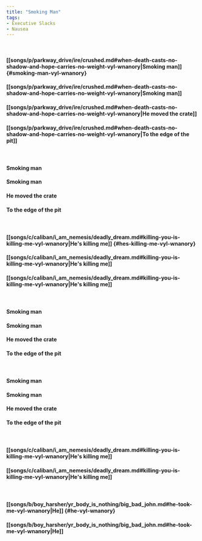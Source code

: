 ```yaml
---
title: "Smoking Man"
tags:
- Executive Slacks
- Nausea
---
```

&nbsp;
#### [[songs/p/parkway_drive/ire/crushed.md#when-death-casts-no-shadow-and-hope-carries-no-weight-vyl-wnanory|Smoking man]] {#smoking-man-vyl-wnanory}
#### [[songs/p/parkway_drive/ire/crushed.md#when-death-casts-no-shadow-and-hope-carries-no-weight-vyl-wnanory|Smoking man]]
#### [[songs/p/parkway_drive/ire/crushed.md#when-death-casts-no-shadow-and-hope-carries-no-weight-vyl-wnanory|He moved the crate]]
#### [[songs/p/parkway_drive/ire/crushed.md#when-death-casts-no-shadow-and-hope-carries-no-weight-vyl-wnanory|To the edge of the pit]]
&nbsp;
#### Smoking man
#### Smoking man
#### He moved the crate
#### To the edge of the pit
&nbsp;
#### [[songs/c/caliban/i_am_nemesis/deadly_dream.md#killing-you-is-killing-me-vyl-wnanory|He's killing me]] {#hes-killing-me-vyl-wnanory}
#### [[songs/c/caliban/i_am_nemesis/deadly_dream.md#killing-you-is-killing-me-vyl-wnanory|He's killing me]]
#### [[songs/c/caliban/i_am_nemesis/deadly_dream.md#killing-you-is-killing-me-vyl-wnanory|He's killing me]]
&nbsp;
#### Smoking man
#### Smoking man
#### He moved the crate
#### To the edge of the pit
&nbsp;
#### Smoking man
#### Smoking man
#### He moved the crate
#### To the edge of the pit
&nbsp;
#### [[songs/c/caliban/i_am_nemesis/deadly_dream.md#killing-you-is-killing-me-vyl-wnanory|He's killing me]]
#### [[songs/c/caliban/i_am_nemesis/deadly_dream.md#killing-you-is-killing-me-vyl-wnanory|He's killing me]]
&nbsp;
#### [[songs/b/boy_harsher/yr_body_is_nothing/big_bad_john.md#he-took-me-vyl-wnanory|He]] {#he-vyl-wnanory}
#### [[songs/b/boy_harsher/yr_body_is_nothing/big_bad_john.md#he-took-me-vyl-wnanory|He]]
